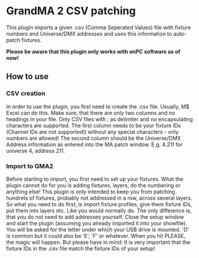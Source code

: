 # GrandMA 2 CSV patching

This plugin imports a given .csv (Comma Seperated Values) file with fixture numbers and Universe/DMX addresses and uses this information to auto-patch fixtures.

**Please be aware that this plugin only works with onPC software as of now!**

## How to use

### CSV creation

In order to use the plugin, you first need to create the .csv file. Usually, M$ Excel can do this. Make sure, that there are only two columns and no headings in your file. Only CSV files with ; as delimiter and no encapsulating characters are supported.
The first column needs to be your fixture IDs (Channel IDs are not supported!) without any special characters - only numbers are allowed!
The second column should be the Universe/DMX Address information as entered into the MA patch window. E.g. 4.211 for universe 4, address 211.

### Import to GMA2

Before starting to import, you first need to set up your fixtures. What the plugin cannot do for you is adding fixtures, layers, do the numbering or anything else!
This plugin is only intended to keep you from patching hundrets of fixtures, probably not addressed in a row, across several layers.
So what you need to do first, is import fixture profiles, give them fixture IDs, put them into layers etc. Like you would normally do.
The only difference is, that you do not need to add addresses yourself. Close the setup window and start the plugin (assuming you already imported it into your showfile).
You will be asked for the letter under which your USB drive is mounted. 'D' is common but it could also be 'E', 'F' or whatever.
When you hit PLEASE, the magic will happen.
But please have in mind: It is very important that the fixture IDs in the .csv file match the fixture IDs of your setup!
